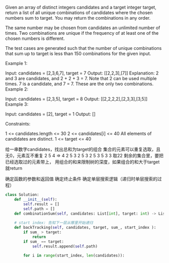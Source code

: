 Given an array of distinct integers candidates and a target integer target, return a list of all unique combinations of candidates where the chosen numbers sum to target. You may return the combinations in any order.

The same number may be chosen from candidates an unlimited number of times. Two combinations are unique if the 
frequency
 of at least one of the chosen numbers is different.

The test cases are generated such that the number of unique combinations that sum up to target is less than 150 combinations for the given input.

 

Example 1:

Input: candidates = [2,3,6,7], target = 7
Output: [[2,2,3],[7]]
Explanation:
2 and 3 are candidates, and 2 + 2 + 3 = 7. Note that 2 can be used multiple times.
7 is a candidate, and 7 = 7.
These are the only two combinations.
Example 2:

Input: candidates = [2,3,5], target = 8
Output: [[2,2,2,2],[2,3,3],[3,5]]
Example 3:

Input: candidates = [2], target = 1
Output: []
 

Constraints:

1 <= candidates.length <= 30
2 <= candidates[i] <= 40
All elements of candidates are distinct.
1 <= target <= 40

给一串数字candidates，找出总和为target的组合
集合的元素可以重复选取，且无0，元素互不重复
2 5 4 => 4
                           2 5 3
                     2         5         3
                  2  5  3     5  3       3
                  取22
剩余的集合里，要把已经选取过的元素带上，
用组合的和来限制树的深度，如果组合的和大于target就return

确定函数的参数和返回值
确定终止条件
确定单层搜索逻辑（递归时单层搜索的过程）


```python
class Solution:
    def __init__(self):
        self.result = []
        self.path = []
    def combinationSum(self, candidates: List[int], target: int) -> List[List[int]]:
        
    # start index: 告知下一层从哪里开始递归
    def backTracking(self, candidates, target, sum_, start_index ):
        if sum_ > target:
            return
        if sum_ == target:
            self.result.append(self.path)
        
        for i in range(start_index, len(candidates)):
            

```